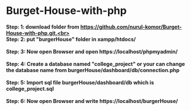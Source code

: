 # Burget-House-with-php
<b>Step: 1: download folder from https://github.com/nurul-komor/Burget-House-with-php.git.<br>
<br>
<b>Step: 2: put "burgerHouse" folder in xampp/htdocs/<br>
<br>
<b>Step: 3: Now open Browser and open https://localhost/phpmyadmin/<br>
<br>
<b>Step: 4: Create a database named "college_project" or your can change the database name from burgerHouse/dashboard/db/connection.php<br>
<br>
<b>Step: 5: Import sql file burgerHouse/dashboard/db which is college_project.sql<br>
<br>
<b>Step: 6: Now open Browser and write https://localhost/burgerHouse/<br>
<br>
